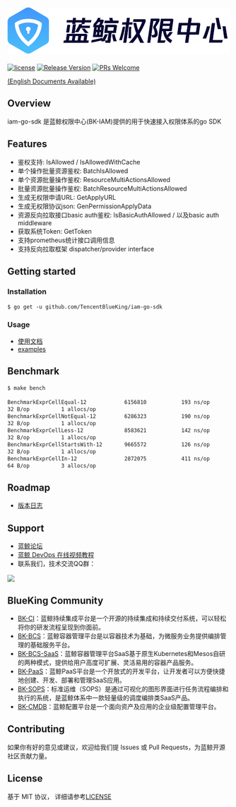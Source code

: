 ![](docs/resource/img/bk_iam_zh.png)
---

[![license](https://img.shields.io/badge/license-MIT-brightgreen.svg?style=flat)](https://github.com/TencentBlueKing/iam-go-sdk/blob/master/LICENSE.txt) [![Release Version](https://img.shields.io/badge/release-0.0.4-brightgreen.svg)](https://github.com/TencentBlueKing/iam-go-sdk/releases) [![PRs Welcome](https://img.shields.io/badge/PRs-welcome-brightgreen.svg)](https://github.com/TencentBlueKing/iam-go-sdk/pulls)

[(English Documents Available)](readme_en.md)

## Overview

iam-go-sdk 是蓝鲸权限中心(BK-IAM)提供的用于快速接入权限体系的go SDK

## Features

- 鉴权支持: IsAllowed / IsAllowedWithCache
- 单个操作批量资源鉴权: BatchIsAllowed
- 单个资源批量操作鉴权: ResourceMultiActionsAllowed
- 批量资源批量操作鉴权: BatchResourceMultiActionsAllowed
- 生成无权限申请URL: GetApplyURL
- 生成无权限协议json: GenPermissionApplyData
- 资源反向拉取接口basic auth鉴权: IsBasicAuthAllowed  / 以及basic auth middleware
- 获取系统Token: GetToken
- 支持prometheus统计接口调用信息
- 支持反向拉取框架 dispatcher/provider interface

## Getting started

### Installation

```
$ go get -u github.com/TencentBlueKing/iam-go-sdk
```

### Usage

- [使用文档](usage.md)
- [examples](examples/)

## Benchmark

```
$ make bench

BenchmarkExprCellEqual-12         	 6156810	       193 ns/op	      32 B/op	       1 allocs/op
BenchmarkExprCellNotEqual-12      	 6286323	       190 ns/op	      32 B/op	       1 allocs/op
BenchmarkExprCellLess-12          	 8583621	       142 ns/op	      32 B/op	       1 allocs/op
BenchmarkExprCellStartsWith-12    	 9665572	       126 ns/op	      32 B/op	       1 allocs/op
BenchmarkExprCellIn-12            	 2872075	       411 ns/op	      64 B/op	       3 allocs/op
```

## Roadmap

- [版本日志](release.md)

## Support

- [蓝鲸论坛](https://bk.tencent.com/s-mart/community)
- [蓝鲸 DevOps 在线视频教程](https://cloud.tencent.com/developer/edu/major-100008)
- 联系我们，技术交流QQ群：

<img src="https://github.com/Tencent/bk-PaaS/raw/master/docs/resource/img/bk_qq_group.png" width="250" hegiht="250" align=center />


## BlueKing Community

- [BK-CI](https://github.com/Tencent/bk-ci)：蓝鲸持续集成平台是一个开源的持续集成和持续交付系统，可以轻松将你的研发流程呈现到你面前。
- [BK-BCS](https://github.com/Tencent/bk-bcs)：蓝鲸容器管理平台是以容器技术为基础，为微服务业务提供编排管理的基础服务平台。
- [BK-BCS-SaaS](https://github.com/Tencent/bk-bcs-saas)：蓝鲸容器管理平台SaaS基于原生Kubernetes和Mesos自研的两种模式，提供给用户高度可扩展、灵活易用的容器产品服务。
- [BK-PaaS](https://github.com/Tencent/bk-PaaS)：蓝鲸PaaS平台是一个开放式的开发平台，让开发者可以方便快捷地创建、开发、部署和管理SaaS应用。
- [BK-SOPS](https://github.com/Tencent/bk-sops)：标准运维（SOPS）是通过可视化的图形界面进行任务流程编排和执行的系统，是蓝鲸体系中一款轻量级的调度编排类SaaS产品。
- [BK-CMDB](https://github.com/Tencent/bk-cmdb)：蓝鲸配置平台是一个面向资产及应用的企业级配置管理平台。

## Contributing

如果你有好的意见或建议，欢迎给我们提 Issues 或 Pull Requests，为蓝鲸开源社区贡献力量。

## License

基于 MIT 协议， 详细请参考[LICENSE](LICENSE.txt)
